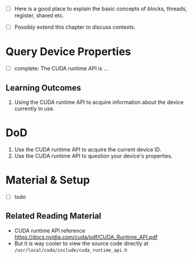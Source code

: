 
- [ ] Here is a good place to explain the basic concepts of blocks, threads, register, shared etc.
- [ ] Possibly extend this chapter to discuss contexts.


# Query Device Properties
- [ ] complete: 
The CUDA runtime API is ...

## Learning Outcomes
1. Using the CUDA runtime API to acquire information about the device currently in use. 

# DoD
1. Use the CUDA runtime API to acquire the current device ID.
2. Use the CUDA runtime API to question your device's properties.

# Material & Setup
- [ ] todo
## Related Reading Material
- CUDA runtime API reference https://docs.nvidia.com/cuda/pdf/CUDA_Runtime_API.pdf
- But it is way cooler to view the source code directly at `/usr/local/cuda/include/cuda_runtime_api.h`


